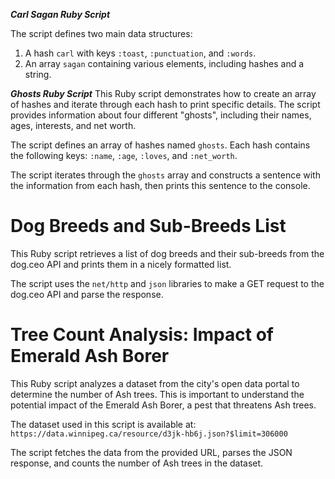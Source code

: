  ***Carl Sagan Ruby Script***

The script defines two main data structures:

1. A hash `carl` with keys `:toast`, `:punctuation`, and `:words`.
2. An array `sagan` containing various elements, including hashes and a string.


 ***Ghosts Ruby Script***
This Ruby script demonstrates how to create an array of hashes and iterate through each hash to print specific details. The script provides information about four different "ghosts", including their names, ages, interests, and net worth.

The script defines an array of hashes named `ghosts`. Each hash contains the following keys: `:name`, `:age`, `:loves`, and `:net_worth`.

The script iterates through the `ghosts` array and constructs a sentence with the information from each hash, then prints this sentence to the console.

# Dog Breeds and Sub-Breeds List
This Ruby script retrieves a list of dog breeds and their sub-breeds from the dog.ceo API and prints them in a nicely formatted list.

The script uses the `net/http` and `json` libraries to make a GET request to the dog.ceo API and parse the response.

# Tree Count Analysis: Impact of Emerald Ash Borer

This Ruby script analyzes a dataset from the city's open data portal to determine the number of Ash trees. This is important to understand the potential impact of the Emerald Ash Borer, a pest that threatens Ash trees.


The dataset used in this script is available at: `https://data.winnipeg.ca/resource/d3jk-hb6j.json?$limit=306000`


The script fetches the data from the provided URL, parses the JSON response, and counts the number of Ash trees in the dataset.